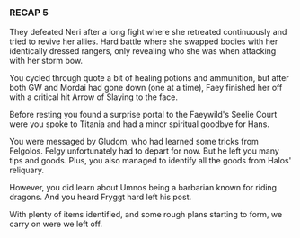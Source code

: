 ### RECAP 5
They defeated Neri after a long fight where she retreated continuously and tried to revive her allies. Hard battle where she swapped bodies with her identically dressed rangers, only revealing who she was when attacking with her storm bow.

You cycled through quote a bit of healing potions and ammunition, but after both GW and Mordai had gone down (one at a time), Faey finished her off with a critical hit Arrow of Slaying to the face.

Before resting you found a surprise portal to the Faeywild's Seelie Court were you spoke to Titania and had a minor spiritual goodbye for Hans.

You were messaged by Gludom, who had learned some tricks from Felgolos. Felgy unfortunately had to depart for now. But he left you many tips and goods. Plus, you also managed to identify all the goods from Halos' reliquary.

However, you did learn about Umnos being a barbarian known for riding dragons. And you heard Fryggt hard left his post.

With plenty of items identified, and some rough plans starting to form, we carry on were we left off.
